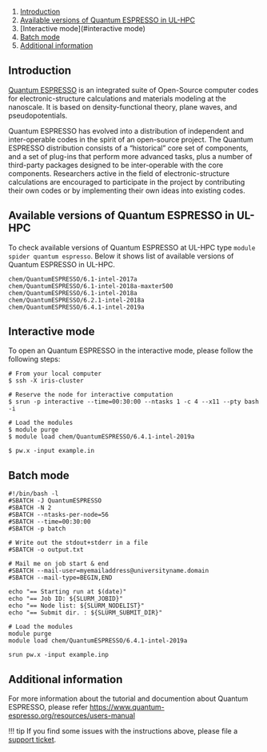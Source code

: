 1. [Introduction](#introduction)
2. [Available versions of Quantum ESPRESSO in UL-HPC](#available-versions-of-quantum-espresso-in-ul-hpc)
3. [Interactive mode](#interactive mode)
4. [Batch mode](#batch-mode)
5. [Additional information](#additional-information)

## Introduction

[Quantum ESPRESSO](https://www.quantum-espresso.org/project/manifesto)
is an integrated suite of Open-Source computer codes for electronic-structure
calculations and materials modeling at the nanoscale.
It is based on density-functional theory, plane waves, and pseudopotentials.

Quantum ESPRESSO has evolved into a distribution of independent and
inter-operable codes in the spirit of an open-source project.
The Quantum ESPRESSO distribution consists of a “historical”
core set of components, and a set of plug-ins that perform more advanced tasks,
plus a number of third-party packages designed to be inter-operable with
the core components. Researchers active in the field of electronic-structure
calculations are encouraged to participate in the project by
contributing their own codes or by implementing their own
ideas into existing codes.


## Available versions of Quantum ESPRESSO in UL-HPC
To check available versions of Quantum ESPRESSO at UL-HPC type `module spider quantum espresso`.
Below it shows list of available versions of Quantum ESPRESSO in UL-HPC. 
```shell
chem/QuantumESPRESSO/6.1-intel-2017a
chem/QuantumESPRESSO/6.1-intel-2018a-maxter500
chem/QuantumESPRESSO/6.1-intel-2018a
chem/QuantumESPRESSO/6.2.1-intel-2018a
chem/QuantumESPRESSO/6.4.1-intel-2019a
```

## Interactive mode
To open an Quantum ESPRESSO in the interactive mode, please follow the following steps:

```shell
# From your local computer
$ ssh -X iris-cluster

# Reserve the node for interactive computation
$ srun -p interactive --time=00:30:00 --ntasks 1 -c 4 --x11 --pty bash -i

# Load the modules
$ module purge
$ module load chem/QuantumESPRESSO/6.4.1-intel-2019a

$ pw.x -input example.in
```

## Batch mode
```shell
#!/bin/bash -l
#SBATCH -J QuantumESPRESSO
#SBATCH -N 2
#SBATCH --ntasks-per-node=56
#SBATCH --time=00:30:00
#SBATCH -p batch

# Write out the stdout+stderr in a file
#SBATCH -o output.txt

# Mail me on job start & end
#SBATCH --mail-user=myemailaddress@universityname.domain
#SBATCH --mail-type=BEGIN,END

echo "== Starting run at $(date)"
echo "== Job ID: ${SLURM_JOBID}"
echo "== Node list: ${SLURM_NODELIST}"
echo "== Submit dir. : ${SLURM_SUBMIT_DIR}"

# Load the modules
module purge
module load chem/QuantumESPRESSO/6.4.1-intel-2019a

srun pw.x -input example.inp
```

## Additional information
For more information about the tutorial and documention about Quantum ESPRESSO,
please refer https://www.quantum-espresso.org/resources/users-manual

!!! tip
    If you find some issues with the instructions above,
    please file a [support ticket](https://hpc.uni.lu/support).        